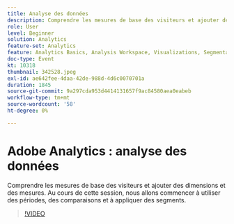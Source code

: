 ```yaml
---
title: Analyse des données
description: Comprendre les mesures de base des visiteurs et ajouter des dimensions et des mesures. Au cours de cette session, nous commencerons à utiliser des périodes, des comparaisons et à appliquer des segments.
role: User
level: Beginner
solution: Analytics
feature-set: Analytics
feature: Analytics Basics, Analysis Workspace, Visualizations, Segmentation, Metrics
doc-type: Event
kt: 10318
thumbnail: 342528.jpeg
exl-id: ae642fee-4daa-42de-988d-4d6c0070701a
duration: 1845
source-git-commit: 9a297cda953d4414131657f9ac84580aea0eabeb
workflow-type: tm+mt
source-wordcount: '58'
ht-degree: 0%

---
```


# Adobe Analytics : analyse des données

Comprendre les mesures de base des visiteurs et ajouter des dimensions et des mesures. Au cours de cette session, nous allons commencer à utiliser des périodes, des comparaisons et à appliquer des segments.

>[!VIDEO](https://video.tv.adobe.com/v/342528/?quality=12&learn=on)
